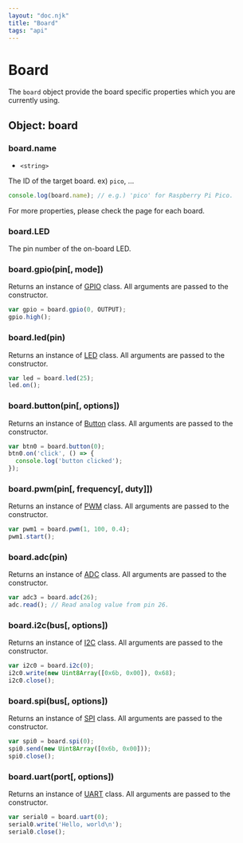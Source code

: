 ```yaml
---
layout: "doc.njk"
title: "Board"
tags: "api"
---
```


# Board

The `board` object provide the board specific properties which you are currently using.

## Object: board

### board.name

* `<string>`

The ID of the target board. ex) `pico`, ...

```javascript
console.log(board.name); // e.g.) 'pico' for Raspberry Pi Pico.
```

For more properties, please check the page for each board.

### board.LED

The pin number of the on-board LED.

### board.gpio(pin\[, mode])

Returns an instance of [GPIO](gpio.md) class. All arguments are passed to the constructor.

```javascript
var gpio = board.gpio(0, OUTPUT);
gpio.high();
```

### board.led(pin)

Returns an instance of [LED](led.md) class. All arguments are passed to the constructor.

```javascript
var led = board.led(25);
led.on();
```

### board.button(pin\[, options])

Returns an instance of [Button](button.md) class. All arguments are passed to the constructor.

```javascript
var btn0 = board.button(0);
btn0.on('click', () => {
  console.log('button clicked');
});
```

### board.pwm(pin\[, frequency\[, duty]])

Returns an instance of [PWM](pwm.md) class. All arguments are passed to the constructor.

```javascript
var pwm1 = board.pwm(1, 100, 0.4);
pwm1.start();
```

### board.adc(pin)

Returns an instance of [ADC](adc.md) class. All arguments are passed to the constructor.

```javascript
var adc3 = board.adc(26);
adc.read(); // Read analog value from pin 26.
```

### board.i2c(bus\[, options])

Returns an instance of [I2C](i2c.md) class. All arguments are passed to the constructor.

```javascript
var i2c0 = board.i2c(0); 
i2c0.write(new Uint8Array([0x6b, 0x00]), 0x68);
i2c0.close();
```

### board.spi(bus\[, options])

Returns an instance of [SPI](spi.md) class. All arguments are passed to the constructor.

```javascript
var spi0 = board.spi(0);
spi0.send(new Uint8Array([0x6b, 0x00]));
spi0.close();
```

### board.uart(port\[, options])

Returns an instance of [UART](uart.md) class. All arguments are passed to the constructor.

```javascript
var serial0 = board.uart(0);
serial0.write('Hello, world\n');
serial0.close();
```
